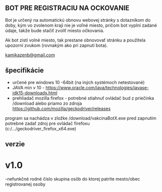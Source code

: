## BOT PRE REGISTRACIU NA OCKOVANIE

Bot je určený na automatickú obnovu webovej stránky s dotazníkom do doby,
kým vo zvolenom kraji nie je voľné miesto, pričom bot vyplní zadané údaje,
takže bude stačiť zvoliť miesto očkovania.

Ak bot zistí volné miesto, tak prestane obnovovať stránku a použítela upozorní
zvukom (rovnakým ako pri zapnutí bota).

kamikazenb@gmail.com

## špecifikácie
- určené pre windows 10 -64bit (na iných systémoch netestované)
- JAVA min v 10 - https://www.oracle.com/java/technologies/javase-jdk15-downloads.html
- prehliadač mozilla firefox - potrebné stiahnuť ovládač bud z priečinka /download
  alebo priamo zo zdroja https://github.com/mozilla/geckodriver/releases

program sa nachádza v zložke /download/vakcinaBotX.exe
pred zapnutím potrebné zadať zdroj pre ovládač firefoxu (c:/.../geckodriver_firefox_x64.exe)

## verzie
# v1.0
-nefunkčné
rodné číslo
skupina osôb do ktorej patríte
mesto/obec registrovanej osoby





